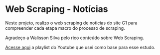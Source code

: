 # Web Scraping - Notícias

Neste projeto, realizo o web scraping de noticias do site G1 para compreender cada etapa macro do processo de scraping.

Agradeço a Walisson Silva pelo rico conteúdo sobre Web Scraping.

[Acesse aqui](https://www.youtube.com/playlist?list=PLg3ZPsW_sghSkRacynznQeEs-vminyTQk) a playlist do Youtube que usei como base para esse estudo.
